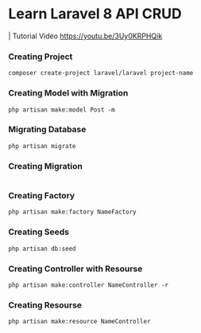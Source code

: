 # Learn Laravel 8 API CRUD 
| Tutorial Video https://youtu.be/3Uy0KRPHQik

### Creating Project
```
composer create-project laravel/laravel project-name
```

### Creating Model with Migration
```
php artisan make:model Post -m
```

### Migrating Database
```
php artisan migrate
```

### Creating Migration
```

```

### Creating Factory
```
php artisan make:factory NameFactory
```

### Creating Seeds
```
php artisan db:seed
```

### Creating Controller with Resourse
```
php artisan make:controller NameController -r
```

### Creating Resourse
```
php artisan make:resource NameController
```